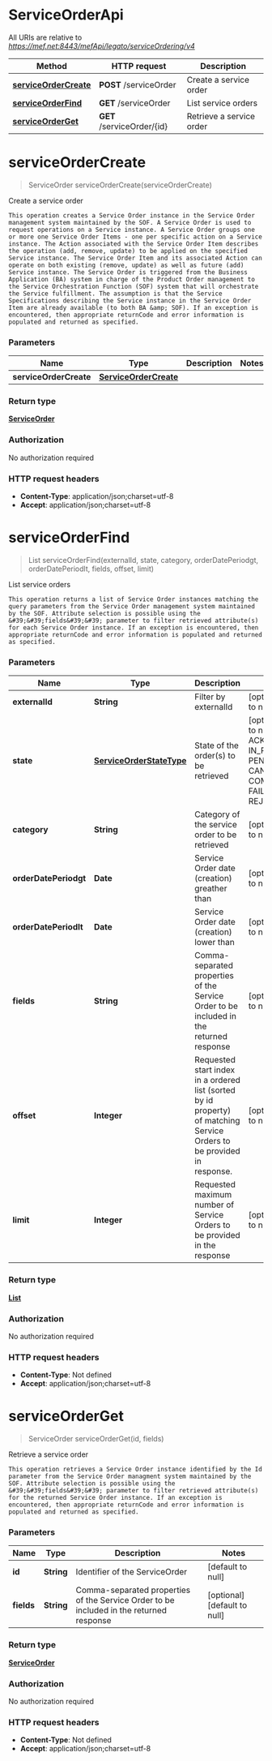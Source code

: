 # ServiceOrderApi

All URIs are relative to *https://mef.net:8443/mefApi/legato/serviceOrdering/v4*

Method | HTTP request | Description
------------- | ------------- | -------------
[**serviceOrderCreate**](ServiceOrderApi.md#serviceOrderCreate) | **POST** /serviceOrder | Create a service order
[**serviceOrderFind**](ServiceOrderApi.md#serviceOrderFind) | **GET** /serviceOrder | List service orders
[**serviceOrderGet**](ServiceOrderApi.md#serviceOrderGet) | **GET** /serviceOrder/{id} | Retrieve a service order


<a name="serviceOrderCreate"></a>
# **serviceOrderCreate**
> ServiceOrder serviceOrderCreate(serviceOrderCreate)

Create a service order

    This operation creates a Service Order instance in the Service Order management system maintained by the SOF. A Service Order is used to request operations on a Service instance. A Service Order groups one or more one Service Order Items - one per specific action on a Service instance. The Action associated with the Service Order Item describes the operation (add, remove, update) to be applied on the specified Service instance. The Service Order Item and its associated Action can operate on both existing (remove, update) as well as future (add) Service instance. The Service Order is triggered from the Business Application (BA) system in charge of the Product Order management to the Service Orchestration Function (SOF) system that will orchestrate the Service fulfillment. The assumption is that the Service Specifications describing the Service instance in the Service Order Item are already available (to both BA &amp; SOF). If an exception is encountered, then appropriate returnCode and error information is populated and returned as specified.

### Parameters

Name | Type | Description  | Notes
------------- | ------------- | ------------- | -------------
 **serviceOrderCreate** | [**ServiceOrderCreate**](../\Models/ServiceOrderCreate.md)|  |

### Return type

[**ServiceOrder**](../\Models/ServiceOrder.md)

### Authorization

No authorization required

### HTTP request headers

- **Content-Type**: application/json;charset=utf-8
- **Accept**: application/json;charset=utf-8

<a name="serviceOrderFind"></a>
# **serviceOrderFind**
> List serviceOrderFind(externalId, state, category, orderDatePeriodgt, orderDatePeriodlt, fields, offset, limit)

List service orders

    This operation returns a list of Service Order instances matching the query parameters from the Service Order management system maintained by the SOF. Attribute selection is possible using the &#39;&#39;fields&#39;&#39; parameter to filter retrieved attribute(s) for each Service Order instance. If an exception is encountered, then appropriate returnCode and error information is populated and returned as specified.

### Parameters

Name | Type | Description  | Notes
------------- | ------------- | ------------- | -------------
 **externalId** | **String**|  Filter by externalId | [optional] [default to null]
 **state** | [**ServiceOrderStateType**](../\Models/.md)|  State of the order(s) to be retrieved | [optional] [default to null] [enum: ACKNOWLEDGED, IN_PROGRESS, PENDING, HELD, CANCELLED, COMPLETED, FAILED, PARTIAL, REJECTED]
 **category** | **String**| Category of the service order to be retrieved  | [optional] [default to null]
 **orderDatePeriodgt** | **Date**| Service Order date (creation) greather than | [optional] [default to null]
 **orderDatePeriodlt** | **Date**| Service Order date (creation) lower than | [optional] [default to null]
 **fields** | **String**| Comma-separated properties of the Service Order to be included in  the returned response | [optional] [default to null]
 **offset** | **Integer**| Requested start index in a ordered list (sorted by id property) of  matching Service Orders to be provided in response.  | [optional] [default to null]
 **limit** | **Integer**| Requested maximum number of Service Orders to be provided  in the response | [optional] [default to null]

### Return type

[**List**](../\Models/ServiceOrder.md)

### Authorization

No authorization required

### HTTP request headers

- **Content-Type**: Not defined
- **Accept**: application/json;charset=utf-8

<a name="serviceOrderGet"></a>
# **serviceOrderGet**
> ServiceOrder serviceOrderGet(id, fields)

Retrieve a service order

    This operation retrieves a Service Order instance identified by the Id parameter from the Service Order managment system maintained by the SOF. Attribute selection is possible using the &#39;&#39;fields&#39;&#39; parameter to filter retrieved attribute(s) for the returned Service Order instance. If an exception is encountered, then appropriate returnCode and error information is populated and returned as specified.

### Parameters

Name | Type | Description  | Notes
------------- | ------------- | ------------- | -------------
 **id** | **String**| Identifier of the ServiceOrder | [default to null]
 **fields** | **String**| Comma-separated properties of the Service Order to be included in  the returned response | [optional] [default to null]

### Return type

[**ServiceOrder**](../\Models/ServiceOrder.md)

### Authorization

No authorization required

### HTTP request headers

- **Content-Type**: Not defined
- **Accept**: application/json;charset=utf-8

